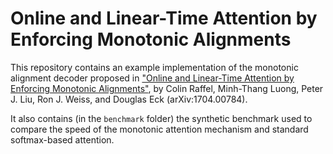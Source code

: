 # Online and Linear-Time Attention by Enforcing Monotonic Alignments

This repository contains an example implementation of the monotonic alignment decoder proposed in ["Online and Linear-Time Attention by Enforcing Monotonic Alignments"](https://arxiv.org/abs/1704.00784), by Colin Raffel, Minh-Thang Luong, Peter J. Liu, Ron J. Weiss, and Douglas Eck (arXiv:1704.00784).

It also contains (in the `benchmark` folder) the synthetic benchmark used to compare the speed of the monotonic attention mechanism and standard softmax-based attention.
